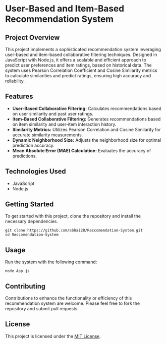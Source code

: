 # User-Based and Item-Based Recommendation System

## Project Overview

This project implements a sophisticated recommendation system leveraging user-based and item-based collaborative filtering techniques. Designed in JavaScript with Node.js, it offers a scalable and efficient approach to predict user preferences and item ratings, based on historical data. The system uses Pearson Correlation Coefficient and Cosine Similarity metrics to calculate similarities and predict ratings, ensuring high accuracy and reliability.

## Features

- **User-Based Collaborative Filtering:** Calculates recommendations based on user similarity and past user ratings.
- **Item-Based Collaborative Filtering:** Generates recommendations based on item similarity and user-item interaction history.
- **Similarity Metrics:** Utilizes Pearson Correlation and Cosine Similarity for accurate similarity measurements.
- **Dynamic Neighborhood Size:** Adjusts the neighborhood size for optimal prediction accuracy.
- **Mean Absolute Error (MAE) Calculation:** Evaluates the accuracy of predictions.

## Technologies Used

- JavaScript
- Node.js

## Getting Started

To get started with this project, clone the repository and install the necessary dependencies.

```
git clone https://github.com/abhai28/Reccomendation-System.git
cd Reccomendation-System
```

## Usage

Run the system with the following command:

```
node App.js
```

## Contributing

Contributions to enhance the functionality or efficiency of this recommendation system are welcome. Please feel free to fork the repository and submit pull requests.

## License

This project is licensed under the [MIT License](LICENSE.md).
